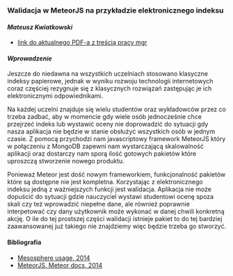 ### Walidacja w MeteorJS na przykładzie elektronicznego indeksu
#### *Mateusz Kwiatkowski*

* [link do aktualnego PDF-a z treścią pracy mgr](https://github.com/Flover/praca_magisterska/raw/master/magisterka.pdf)

#### *Wprowadzenie*
Jeszcze do niedawna na wszystkich uczelniach stosowano klasyczne indeksy
papierowe, jednak w wyniku rozwoju technologii internetowych coraz częściej
rezygnuje się z klasycznych rozwiązań zastępując je ich elektronicznymi odpowiednikami.

Na każdej uczelni znajduje się wielu studentów oraz wykładowców przez co trzeba
zadbać, aby w momencie gdy wiele osób jednocześnie chce przejrzeć indeks
lub wystawić oceny nie doprowadzić do sytuacji gdy nasza aplikacja nie będzie
w stanie obsłużyć wszystkich osób w jednym czasie. Z pomocą przychodzi nam
javascriptowy framework MeteorJS który w połączeniu z MongoDB zapewni nam
wystarczającą skalowalność aplikacji oraz dostarczy nam sporą ilość gotowych
pakietów które uproszczą stworzenie nowego produktu.

Ponieważ Meteor jest dość nowym frameworkiem, funkcjonalność pakietów które są
dostępne nie jest kompletna. Korzystając z elektronicznego indeksu jedną
z ważniejszych funkcji jest walidacja. Aplikacja nie może dopuścić do sytuacji gdzie
nauczyciel wystawi studentowi ocenę spoza skali czy też wprowadzić niepełne
dane, ale również poprawnie interpetować czy dany użytkownik może wykonać
w danej chwili konkretną akcję. O ile do tej prostszej części walidacji istnieje pakiet to do
tej bardziej zaawansowanej już takiego nie znajdziemy więc będzie trzeba go stworzyć.

#### Bibliografia

* [Mesosphere usage, 2014](https://github.com/copleykj/Mesosphere)
* [MeteorJS. Meteor docs, 2014](http://docs.meteor.com/)

